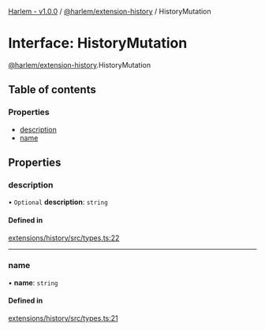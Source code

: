 [Harlem - v1.0.0](../index.md) / [@harlem/extension-history](../modules/harlem_extension_history.md) / HistoryMutation

# Interface: HistoryMutation

[@harlem/extension-history](../modules/harlem_extension_history.md).HistoryMutation

## Table of contents

### Properties

- [description](harlem_extension_history.HistoryMutation.md#description)
- [name](harlem_extension_history.HistoryMutation.md#name)

## Properties

### description

• `Optional` **description**: `string`

#### Defined in

[extensions/history/src/types.ts:22](https://github.com/andrewcourtice/harlem/blob/ca8d117/extensions/history/src/types.ts#L22)

___

### name

• **name**: `string`

#### Defined in

[extensions/history/src/types.ts:21](https://github.com/andrewcourtice/harlem/blob/ca8d117/extensions/history/src/types.ts#L21)
